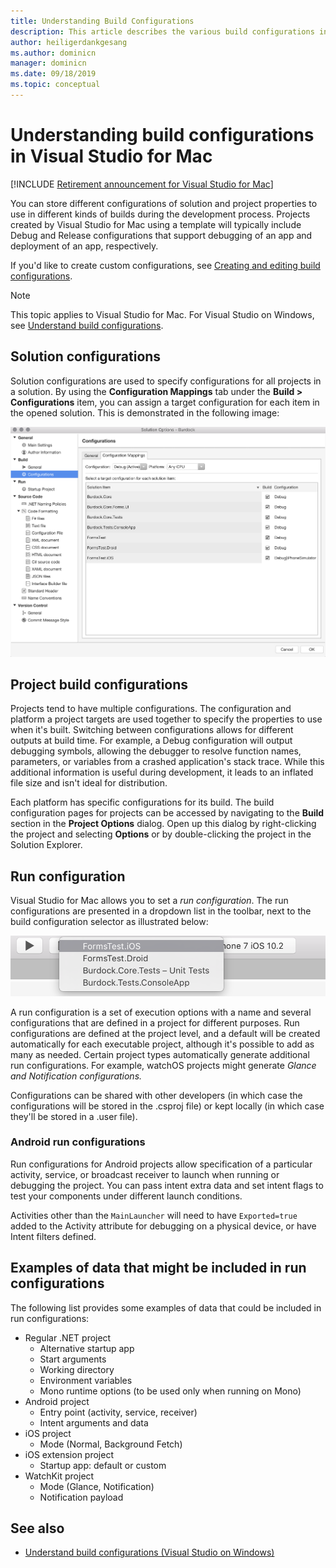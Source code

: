 ```yaml
---
title: Understanding Build Configurations
description: This article describes the various build configurations in Visual Studio for Mac
author: heiligerdankgesang 
ms.author: dominicn
manager: dominicn
ms.date: 09/18/2019
ms.topic: conceptual
---
```


# Understanding build configurations in Visual Studio for Mac

 [!INCLUDE [Retirement announcement for Visual Studio for Mac](includes/vsmac-retirement.md)]

You can store different configurations of solution and project properties to use in different kinds of builds during the development process. Projects created by Visual Studio for Mac using a template will typically include Debug and Release configurations that support debugging of an app and deployment of an app, respectively.

If you'd like to create custom configurations, see [Creating and editing build configurations](./create-and-edit-configurations.md).

>[!NOTE]
> This topic applies to Visual Studio for Mac. For Visual Studio on Windows, see [Understand build configurations](/visualstudio/ide/understanding-build-configurations).

## Solution configurations

Solution configurations are used to specify configurations for all projects in a solution. By using the **Configuration Mappings** tab under the **Build > Configurations** item, you can assign a target configuration for each item in the opened solution. This is demonstrated in the following image:

![Configuration Mapping Options](media/projects-and-solutions-image3.png)

## Project build configurations

Projects tend to have multiple configurations. The configuration and platform a project targets are used together to specify the properties to use when it's built. Switching between configurations allows for different outputs at build time. For example, a Debug configuration will output debugging symbols, allowing the debugger to resolve function names, parameters, or variables from a crashed application's stack trace. While this additional information is useful during development, it leads to an inflated file size and isn't ideal for distribution.

Each platform has specific configurations for its build. The build configuration pages for projects can be accessed by navigating to the **Build** section in the **Project Options** dialog. Open up this dialog by right-clicking the project and selecting **Options** or by double-clicking the project in the Solution Explorer.

## Run configuration

Visual Studio for Mac allows you to set a *run configuration*. The run configurations are presented in a dropdown list in the toolbar, next to the build configuration selector as illustrated below:

![Run Configuration dropdown list](media/projects-and-solutions-image8.png)

A run configuration is a set of execution options with a name and several configurations that are defined in a project for different purposes. Run configurations are defined at the project level, and a default will be created automatically for each executable project, although it's possible to add as many as needed. Certain project types automatically generate additional run configurations. For example, watchOS projects might generate *Glance and Notification configurations.*

Configurations can be shared with other developers (in which case the configurations will be stored in the .csproj file) or kept locally (in which case they'll be stored in a .user file).

### Android run configurations

Run configurations for Android projects allow specification of a particular activity, service, or broadcast receiver to launch when running or debugging the project. You can pass intent extra data and set intent flags to test your components under different launch conditions.

Activities other than the `MainLauncher` will need to have `Exported=true` added to the Activity attribute for debugging on a physical device, or have Intent filters defined.

## Examples of data that might be included in run configurations

The following list provides some examples of data that could be included in run configurations:

- Regular .NET project
  - Alternative startup app
  - Start arguments
  - Working directory
  - Environment variables
  - Mono runtime options (to be used only when running on Mono)
- Android project
  - Entry point (activity, service, receiver)
  - Intent arguments and data
- iOS project
  - Mode (Normal, Background Fetch)
- iOS extension project
  - Startup app: default or custom
- WatchKit project
  - Mode (Glance, Notification)
  - Notification payload

## See also

- [Understand build configurations (Visual Studio on Windows)](/visualstudio/ide/understanding-build-configurations)
